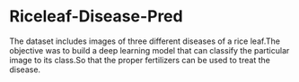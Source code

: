 # Riceleaf-Disease-Pred
The dataset includes images of three different diseases of a rice leaf.The objective was to build a deep learning model that can classify the particular image to its class.So that the proper fertilizers can be used to treat the disease.
